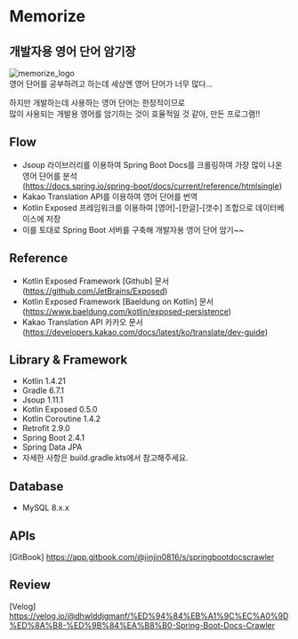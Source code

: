 # Memorize
## 개발자용 영어 단어 암기장
![memorize_logo](https://user-images.githubusercontent.com/48639421/113700612-042a0400-9712-11eb-8b77-a3990a286e05.png)  
영어 단어를 공부하려고 하는데 세상엔 영어 단어가 너무 많다...  

하지만 개발하는데 사용하는 영어 단어는 한정적이므로  
많이 사용되는 개발용 영어를 암기하는 것이 효율적일 것 같아, 만든 프로그램!!  

## Flow
- Jsoup 라이브러리를 이용하여 Spring Boot Docs를 크롤링하여 가장 많이 나온 영어 단어를 분석  
  (https://docs.spring.io/spring-boot/docs/current/reference/htmlsingle)
- Kakao Translation API를 이용하여 영어 단어를 번역
- Kotlin Exposed 프레임워크를 이용하여 [영어]-[한글]-[갯수] 조합으로 데이터베이스에 저장
- 이를 토대로 Spring Boot 서버를 구축해 개발자용 영어 단어 암기~~

## Reference
- Kotlin Exposed Framework [Github] 문서 (https://github.com/JetBrains/Exposed)
- Kotlin Exposed Framework [Baeldung on Kotlin] 문서 (https://www.baeldung.com/kotlin/exposed-persistence)
- Kakao Translation API 카카오 문서 (https://developers.kakao.com/docs/latest/ko/translate/dev-guide)

## Library & Framework
- Kotlin 1.4.21
- Gradle 6.7.1
- Jsoup 1.11.1
- Kotlin Exposed 0.5.0
- Kotlin Coroutine 1.4.2
- Retrofit 2.9.0
- Spring Boot 2.4.1
- Spring Data JPA
- 자세한 사항은 build.gradle.kts에서 참고해주세요.

## Database
- MySQL 8.x.x

## APIs
[GitBook] https://app.gitbook.com/@jinjin0816/s/springbootdocscrawler

## Review
[Velog] https://velog.io/@dhwlddjgmanf/%ED%94%84%EB%A1%9C%EC%A0%9D%ED%8A%B8-%ED%9B%84%EA%B8%B0-Spring-Boot-Docs-Crawler
